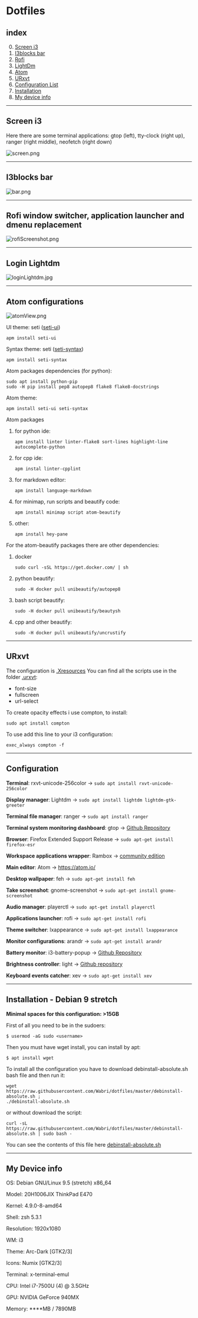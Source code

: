 # Dotfiles

## index

0.  [Screen i3](#screen-i3)
1.  [I3blocks bar](#i3blocks-bar)
2.  [Rofi](#rofi-window-switcher-application-launcher-and-dmenu-replacement)
3.  [LightDm](#login-lightdm)
4.  [Atom](#atom-configurations)
5.  [URxvt](#urxvt)
6.  [Configuration List](#configuration)
7.  [Installation](#installation---debian-9-stretch)
8.  [My device info](#my-device-info)

*********

## Screen i3

Here there are some terminal applications: gtop (left), tty-clock (right up), ranger (right middle), neofetch (right down)

![screen.png](resources/screenOneMonitor.png)

********

## I3blocks bar

![bar.png](resources/barOneMonitor.png)

********

## Rofi window switcher, application launcher and dmenu replacement

![rofiScreenshot.png](resources/rofiScreenshot.png)

********

## Login Lightdm

![loginLightdm.jpg](resources/loginLightdm.jpg)

********

## Atom configurations

![atomView.png](resources/atomView.png)

UI theme: seti ([seti-ui](https://atom.io/themes/seti-ui))

    apm install seti-ui

Syntax theme: seti ([seti-syntax](https://atom.io/themes/seti-syntax))

    apm install seti-syntax

Atom packages dependencies (for python):

    sudo apt install python-pip
    sudo -H pip install pep8 autopep8 flake8 flake8-docstrings

Atom theme:

    apm install seti-ui seti-syntax

Atom packages

1.  for python ide:

    `apm install linter linter-flake8 sort-lines highlight-line autocomplete-python`

2.  for cpp ide:

    `apm instal linter-cpplint`

3.  for markdown editor:

    `apm install language-markdown`

4.  for minimap, run scripts and beautify code:

    `apm install minimap script atom-beautify`

5.  other:

    `apm install hey-pane`

For the atom-beautify packages there are other dependencies:

1.  docker

    `sudo curl -sSL https://get.docker.com/ | sh`

2.  python beautify:

    `sudo -H docker pull unibeautify/autopep8`

3.  bash script beautify:

    `sudo -H docker pull unibeautify/beautysh`

4.  cpp and other beautify:

    `sudo -H docker pull unibeautify/uncrustify`

********

## URxvt

The configuration is [.Xresources](.Xresources)
You can find all the scripts use in the folder [.urxvt](.urxvt/):

-   font-size
-   fullscreen
-   url-select

To create opacity effects i use compton, to install:

    sudo apt install compton

To use add this line to your i3 configuration:

    exec_always compton -f

********

## Configuration

**Terminal**: rxvt-unicode-256color -> `sudo apt install rxvt-unicode-256color`

**Display manager**: Lightdm -> `sudo apt install lightdm lightdm-gtk-greeter`

**Terminal file manager**: ranger -> `sudo apt install ranger`

**Terminal system monitoring dashboard**: gtop -> [Github Repository](https://github.com/aksakalli/gtop)

**Browser**: Firefox Extended Support Release -> `sudo apt-get install firefox-esr`

**Workspace applications wrapper**: Rambox -> [community edition](https://rambox.pro)

**Main editor**: Atom -> <https://atom.io/>

**Desktop wallpaper**: feh -> `sudo apt-get install feh`

**Take screenshot**: gnome-screenshot -> `sudo apt-get install gnome-screenshot`

**Audio manager**: playerctl -> `sudo apt-get install playerctl`

**Applications launcher**: rofi -> `sudo apt-get install rofi`

**Theme switcher**: lxappearance -> `sudo apt-get install lxappearance`

**Monitor configurations**: arandr -> `sudo apt-get install arandr`

**Battery monitor**: i3-battery-popup -> [Github Repository](https://github.com/rjekker/i3-battery-popup)

**Brightness controller**: light -> [Github repository](https://github.com/haikarainen/light)

**Keyboard events catcher**: xev -> `sudo apt-get install xev`

********

## Installation - Debian 9 stretch

**Minimal spaces for this configuration: >15GB**

First of all you need to be in the sudoers:

    $ usermod -aG sudo <username>

Then you must have wget install, you can install by apt:

    $ apt install wget

To install all the configuration you have to download debinstall-absolute.sh bash file and then run it:

    wget https://raw.githubusercontent.com/Wabri/dotfiles/master/debinstall-absolute.sh ;
    ./debinstall-absolute.sh

or without download the script:

    curl -sL https://raw.githubusercontent.com/Wabri/dotfiles/master/debinstall-absolute.sh | sudo bash -

You can see the contents of this file here [debinstall-absolute.sh](debinstall-absolute.sh)

********

## My Device info

OS: Debian GNU/Linux 9.5 (stretch) x86_64

Model: 20H1006JIX ThinkPad E470

Kernel: 4.9.0-8-amd64

Shell: zsh 5.3.1

Resolution: 1920x1080

WM: i3

Theme: Arc-Dark [GTK2/3]

Icons: Numix [GTK2/3]

Terminal: x-terminal-emul

CPU: Intel i7-7500U (4) @ 3.5GHz

GPU: NVIDIA GeForce 940MX

Memory: \*\*\*\*MB / 7890MB
